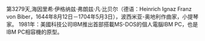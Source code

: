 第3279天,海因里希·伊格纳兹·弗朗兹·凡·比贝尔（德语：Heinrich Ignaz Franz von Biber，1644年8月12日－1704年5月3日），波西米亚-奥地利作曲家，小提琴家。  1981年：美國科技公司IBM推出首部搭載MS-DOS的個人電腦IBM PC，也是IBM PC相容機的原型。